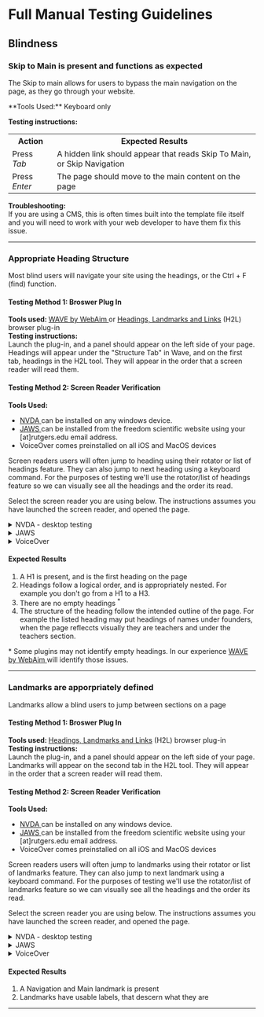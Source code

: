 # Full Manual Testing Guidelines

## Blindness
### Skip to Main is present and functions as expected
<p> The Skip to main allows for users to bypass the main navigation on the page, as they go through your website. </p>
**Tools Used:** Keyboard only <br>

**Testing instructions:** <br>
<table>
  <tr>
    <th> Action </th>
    <th> Expected Results </th>
  </tr>
  <tr>
    <td> Press <em>Tab</em> </td>
    <td> A hidden link should appear that reads Skip To Main, or Skip Navigation </td>
  </tr>
  <tr>
    <td> Press <em>Enter</em> </td>
    <td> The page should move to the main content on the page </td>
  </tr>
</table>

**Troubleshooting:** <br>
If you are using a CMS, this is often times built into the template file itself and you will need to work with your web developer to have them fix this issue.

<hr> 

### Appropriate Heading Structure
<p> Most blind users will navigate your site using the headings, or the Ctrl + F (find) function. </p>

#### Testing Method 1: Broswer Plug In 

<p>
<b> Tools used: </b><a href="https://wave.webaim.org/"> WAVE by WebAim </a> or <a href="https://opena11y.github.io/h2l-side-panel/"> Headings, Landmarks and Links</a> (H2L) browser plug-in <br>
<b> Testing instructions: </b> <br>
Launch the plug-in, and a panel should appear on the left side of your page. Headings will appear under the "Structure Tab" in Wave, and on the first tab, headings in the H2L tool. They will appear in the order that a screen reader will read them.
</p>

#### Testing Method 2: Screen Reader Verification
<b> Tools Used: </b> 
<ul>
  <li> <a href="https://www.nvaccess.org/download/"> NVDA </a> can be installed on any windows device.  </li>
  <li> <a href="https://portal.freedomscientific.com/SponsoredSoftware"> JAWS </a> can be installed from the freedom scientific website using your [at]rutgers.edu email address. </li>
  <li> VoiceOver comes preinstalled on all iOS and MacOS devices </li>
</ul>
Screen readers users will often jump to heading using their rotator or list of headings feature. They can also jump to next heading using a keyboard command. For the purposes of testing we'll use the rotator/list of headings feature so we can visually see all the headings and the order its read.

Select the screen reader you are using below. The instructions assumes you have launched the screen reader, and opened the page.
<details>
  <summary> NVDA - desktop testing </summary>
  <p> For optimaal results please conduct all test in Chrome <br>
    <table> 
      <tr>
        <th> Action </th>
        <th> Expected Results </th>
      </tr>
      <tr>
        <td> Caps Lock + F7  <br> 
            Insert + F7 </td> 
        <td> Opens an eleements list dialogue <sup> 1 </sup> </td>
      </tr>
          <tr>
        <td> Press Alt + H </td> 
        <td> This should put your focus on Headings radio button </td>
      </tr>
       <tr>
        <td> Press tab </td> 
        <td> This should put your focus list of headings </td>
      </tr>
      <tr>
        <td> Press the down arrow key </td> 
        <td> The screen reader should read out the heading and heading level. You can also visually see this in the list. </td>
      </tr>
    </table>
  Foot notes: <br>
  <ol>
    <li> When NVDA opens, it'll ask for your identifier key. By default Caps Lock will be checked. This option can be changed. If the menu does not open, try Insert + F7 instead. Additionally, if you hear "This feature is only available in a web document, like a page on the internet", then try refreshing the page. </li>
  </ol>
  </p>
</details>

<details>
  <summary> JAWS </summary>
  <p> For optimaal results please conduct all test in Chrome <br>
    <table> 
      <tr>
        <th> Action </th>
        <th> Expected Results </th>
      </tr>
      <tr>
        <td> Insert + F6 </td> 
        <td> Opens an eleements list dialogue <sup> 1 </sup> </td>
      </tr>
      <tr>
        <td> Press the down arrow key </td> 
        <td> The screen reader should read out the heading and heading level. You can also visually see this in the list. </td>
      </tr>
    </table>
   Foot notes: <br>
  <ol>
    <li> If you hear "This feature is only available in a virtual document, like a page on the internet", try refreshing the page. </li>
  </ol>
</details>

<details>
  <summary> VoiceOver </summary>
    <p> For optimaal results please conduct all test in FireFox <br>
    <table> 
      <tr>
        <th> Action </th>
        <th> Expected Results </th>
      </tr>
      <tr>
        <td> VO Key (Ctrl + Option) + U </td> 
        <td> Opens up your rotator <sup> 1 </sup> </td>
      </tr>
          <tr>
        <td> Press the right arrow key </td> 
        <td> The rotator will slide over to the list of headings. </td>
      </tr>
      <tr>
        <td> Press the down arrow key </td> 
        <td> The screen reader should read out the heading and heading level. You can also visually see this in the list. </td>
      </tr>
    </table>
   Foot notes: <br>
  <ol>
    <li> Your VO Key, which will be represented as just VO, is Ctrl + Option. If you hear "This feature is only available in a virtual document, like a page on the internet", try refreshing the page. </li>
  </ol>
</details>

#### Expected Results
  <ol> 
    <li> A H1 is present, and is the first heading on the page </li>
    <li> Headings follow a logical order, and is appropriately nested. For example you don't go from a H1 to a H3. </li>
    <li> There are no empty headings <sup>*</sup> </li>
    <li> The structure of the heading follow the intended outline of the page. For example the listed heading may put headings of names under founders, when the page refleccts visually they are teachers and under the teachers section. </li>
  </ol>
  &ast; Some plugins may not identify empty headings. In our experience <a href="https://wave.webaim.org/"> WAVE by WebAim </a> will identify those issues. 
</p>
<hr>

### Landmarks are apporpriately defined
<p> Landmarks allow a blind users to jump between sections on a page </p>

#### Testing Method 1: Broswer Plug In 
<p>
<b> Tools used: </b> <a href="https://opena11y.github.io/h2l-side-panel/"> Headings, Landmarks and Links</a> (H2L) browser plug-in <br>
<b> Testing instructions: </b> <br>
Launch the plug-in, and a panel should appear on the left side of your page. Landmarks will appear on the second tab in the H2L tool. They will appear in the order that a screen reader will read them.
</p>

#### Testing Method 2: Screen Reader Verification
<b> Tools Used: </b> 
<ul>
  <li> <a href="https://www.nvaccess.org/download/"> NVDA </a> can be installed on any windows device.  </li>
  <li> <a href="https://portal.freedomscientific.com/SponsoredSoftware"> JAWS </a> can be installed from the freedom scientific website using your [at]rutgers.edu email address. </li>
  <li> VoiceOver comes preinstalled on all iOS and MacOS devices </li>
</ul>
Screen readers users will often jump to landmarks using their rotator or list of landmarks feature. They can also jump to next landmark using a keyboard command. For the purposes of testing we'll use the rotator/list of landmarks feature so we can visually see all the headings and the order its read.

Select the screen reader you are using below. The instructions assumes you have launched the screen reader, and opened the page.
<details>
  <summary> NVDA - desktop testing </summary>
  <p> For optimaal results please conduct all test in Chrome <br>
    <table> 
      <tr>
        <th> Action </th>
        <th> Expected Results </th>
      </tr>
      <tr>
        <td> Caps Lock + F7  <br> 
            Insert + F7 </td> 
        <td> Opens an eleements list dialogue <sup> 1 </sup> </td>
      </tr>
          <tr>
        <td> Press Alt + H </td> 
        <td> This should put your focus on Headings radio button </td>
      </tr>
       <tr>
        <td> Press tab </td> 
        <td> This should put your focus list of headings </td>
      </tr>
      <tr>
        <td> Press the down arrow key </td> 
        <td> The screen reader should read out the heading and heading level. You can also visually see this in the list. </td>
      </tr>
    </table>
  Foot notes: <br>
  <ol>
    <li> When NVDA opens, it'll ask for your identifier key. By default Caps Lock will be checked. This option can be changed. If the menu does not open, try Insert + F7 instead. Additionally, if you hear "This feature is only available in a web document, like a page on the internet", then try refreshing the page. </li>
  </ol>
  </p>
</details>

<details>
  <summary> JAWS </summary>
  <p> For optimaal results please conduct all test in Chrome <br>
    <table> 
      <tr>
        <th> Action </th>
        <th> Expected Results </th>
      </tr>
      <tr>
        <td> Insert + F6 </td> 
        <td> Opens an eleements list dialogue <sup> 1 </sup> </td>
      </tr>
      <tr>
        <td> Press the down arrow key </td> 
        <td> The screen reader should read out the heading and heading level. You can also visually see this in the list. </td>
      </tr>
    </table>
   Foot notes: <br>
  <ol>
    <li> If you hear "This feature is only available in a virtual document, like a page on the internet", try refreshing the page. </li>
  </ol>
</details>

<details>
  <summary> VoiceOver </summary>
    <p> For optimaal results please conduct all test in FireFox <br>
    <table> 
      <tr>
        <th> Action </th>
        <th> Expected Results </th>
      </tr>
      <tr>
        <td> VO Key (Ctrl + Option) + U </td> 
        <td> Opens up your rotator <sup> 1 </sup> </td>
      </tr>
          <tr>
        <td> Press the right arrow key </td> 
        <td> The rotator will slide over to the list of headings. </td>
      </tr>
      <tr>
        <td> Press the down arrow key </td> 
        <td> The screen reader should read out the heading and heading level. You can also visually see this in the list. </td>
      </tr>
    </table>
   Foot notes: <br>
  <ol>
    <li> Your VO Key, which will be represented as just VO, is Ctrl + Option. If you hear "This feature is only available in a virtual document, like a page on the internet", try refreshing the page. </li>
  </ol>
</details>

#### Expected Results
  <ol> 
    <li> A Navigation and Main landmark is present </li>
    <li> Landmarks have usable labels, that descern what they are </li>
  </ol> 
</p>
<hr>

